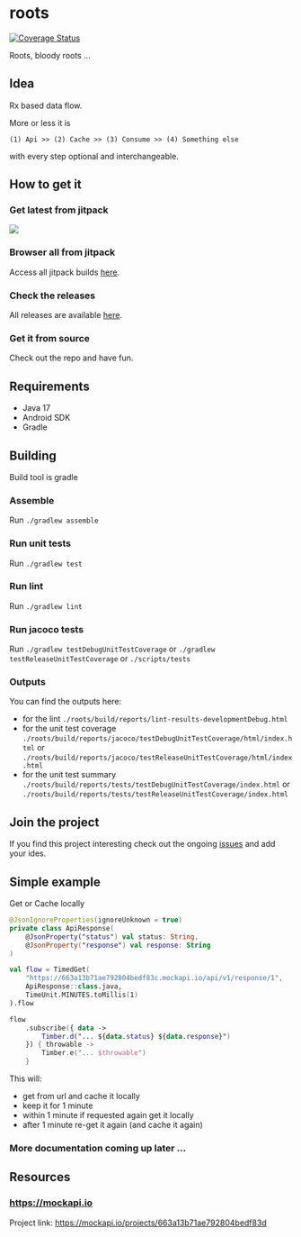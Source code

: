 # roots

[![Coverage Status](https://coveralls.io/repos/github/ranapat/roots/badge.svg?branch=main&release=latest)](https://coveralls.io/github/ranapat/roots?branch=main)

Roots, bloody roots ...

## Idea

Rx based data flow.

More or less it is

```
(1) Api >> (2) Cache >> (3) Consume >> (4) Something else
```

with every step optional and interchangeable.

## How to get it

### Get latest from jitpack
[![](https://jitpack.io/v/ranapat/roots.svg)](https://jitpack.io/#ranapat/roots)

### Browser all from jitpack
Access all jitpack builds [here](https://jitpack.io/#ranapat/roots).

### Check the releases
All releases are available [here](https://github.com/ranapat/roots/tags).

### Get it from source
Check out the repo and have fun.

## Requirements
* Java 17
* Android SDK
* Gradle

## Building
Build tool is gradle

### Assemble
Run `./gradlew assemble`

### Run unit tests
Run `./gradlew test`

### Run lint
Run `./gradlew lint`

### Run jacoco tests
Run `./gradlew testDebugUnitTestCoverage` or `./gradlew testReleaseUnitTestCoverage` or `./scripts/tests`

### Outputs
You can find the outputs here:
- for the lint
  `./roots/build/reports/lint-results-developmentDebug.html`
- for the unit test coverage
  `./roots/build/reports/jacoco/testDebugUnitTestCoverage/html/index.html` or `./roots/build/reports/jacoco/testReleaseUnitTestCoverage/html/index.html`
- for the unit test summary
  `./roots/build/reports/tests/testDebugUnitTestCoverage/index.html` or `./roots/build/reports/tests/testReleaseUnitTestCoverage/index.html`

## Join the project
If you find this project interesting check out the ongoing
[issues](https://github.com/ranapat/roots/issues) and add your ides.

## Simple example

Get or Cache locally

```kotlin
@JsonIgnoreProperties(ignoreUnknown = true)
private class ApiResponse(
    @JsonProperty("status") val status: String,
    @JsonProperty("response") val response: String
)

val flow = TimedGet(
    "https://663a13b71ae792804bedf83c.mockapi.io/api/v1/response/1",
    ApiResponse::class.java,
    TimeUnit.MINUTES.toMillis(1)
).flow

flow
    .subscribe({ data ->
        Timber.d("... ${data.status} ${data.response}")
    }) { throwable ->
        Timber.e("... $throwable")
    }
```

This will:

- get from url and cache it locally
- keep it for 1 minute
- within 1 minute if requested again get it locally
- after 1 minute re-get it again (and cache it again)

### More documentation coming up later ...

## Resources

### https://mockapi.io

Project link: https://mockapi.io/projects/663a13b71ae792804bedf83d